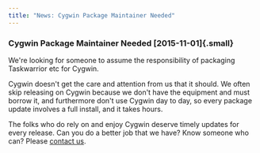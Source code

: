 ```yaml
---
title: "News: Cygwin Package Maintainer Needed"
---
```


### Cygwin Package Maintainer Needed [2015-11-01]{.small}

We're looking for someone to assume the responsibility of packaging Taskwarrior
etc for Cygwin.

Cygwin doesn't get the care and attention from us that it should. We often skip
releasing on Cygwin because we don't have the equipment and must borrow it, and
furthermore don't use Cygwin day to day, so every package update involves a full
install, and it takes hours.

The folks who do rely on and enjoy Cygwin deserve timely updates for every
release. Can you do a better job that we have? Know someone who can? Please
[contact us](mailto:support@taskwarrior.org).
